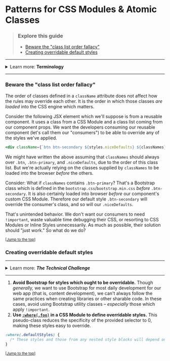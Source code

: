 # Patterns for CSS Modules & Atomic Classes

<nav aria-label="Table of contents">

> ### Explore this guide
> - [Beware the "class list order fallacy"](#beware-the-class-list-order-fallacy)
> - [Creating overridable default styles](#creating-overridable-default-styles)

</nav>

---

<details>
<summary>Learn more: <strong>Terminology</strong></summary>

---

>  - ___Atomic classes:___ Also known as "utility classes" or "helper classes"
>  - ___CSS Modules:___ An approach to pseudo-scoping classes and other custom identifiers in CSS (e.g. animation names, named grid lines, and named grid template areas), by prefixing these names with a hash, preventing name collisions. This transformation happens during the build process.

</details>

---

### Beware the "class list order fallacy"
The order of classes defined in a `className` attribute does not affect how the rules may override each other. It is the order in which those classes _are loaded_ into the CSS engine which matters.

Consider the following JSX element which we'll suppose is from a reusable component. It uses a class from a CSS Module and a class list coming from our component props. We want the developers consuming our reusable component (let's call them our "consumers") to be able to override any of the styles we've applied.

```jsx
<div className={`btn btn-secondary ${styles.niceDefaults} ${classNames}`}>
```

We might have written the above assuming that `classNames` should always over `.btn`, `.btn-primary`, and `.niceDefaults`, due to the order of this class list. But we're actually relying on the classes supplied by `classNames` to be loaded into the browser _before_ the others.

Consider: What if `classNames` contains `.btn-primary`? That's a Bootstrap class which is defined in the `bootstrap.css`/`bootstrap.min.css` _before_ `.btn-secondary`. It is also certainly loaded into browser _before_ our component's custom CSS Module. Therefore our default style `.btn-secondary` will override the consumer's class, and so will our `.niceDefaults`.

That's unintended behavior. We don't want our consumers to need `!important`, waste valuable time debugging their CSS, or resorting to CSS Modules or Inline Styles unnecessarily. As much as possible, their solution should "just work." So what do we do?

<sup>\[[Jump to the top](#patterns-for-css-modules--atomic-classes)\]</sup>

### Creating overridable default styles

---

<details>
<summary>Learn more: <strong><em>The Technical Challenge</em></strong></summary>

---

> 1. Incoming classes from props, Bootstrap classes, and our own component's custom classes will all usually match a selector with a specificity value of 10, and generally _should._ When two conflicting rules match in terms of specificity, the last to be read by the CSS engine will win.
> 2. Bootstrap classes are defined in an order which is hidden away from us in an inconvenient-to-reference bundle file.
> 3. Bootstrap utility classes commonly use `!important`, elevating the rules _beyond specificity_ (this could be thought of as ∞ specificity). That's fine for content development (which shouldn't need to be overridden), but it's bad news for a style rule specifically intended to be overridden.
> 4. As for incoming classes from props and our own component's custom classes, it is, for a variety of reasons, _impossible to be certain_ which class will be read by the CSS engine first.
> 
> Therefore...
</details>

---

1. **Avoid Bootstrap for styles which ought to be overridable.** Though _generally,_ we want to use Bootstrap for most daily development for our web app (that is, content development), we can't always follow the same practices when creating libraries or other sharable code. In these cases, avoid using Bootstrap utility classes – _especially_ those which apply `!important`.
2. **Use [`:where(.foo)`](https://developer.mozilla.org/en-US/docs/Web/CSS/:where) in a CSS Module to define overridable styles.** This pseudo-class reduces the specificity of the provided selector to 0, making these styles easy to override.

```css
:where(.defaultStyles) {
  /* These styles and those from any nested style blocks will depend on the :where() selector, which will present no problem to anyone seeking to provide their own styles. */
}
```

<sup>\[[Jump to the top](#patterns-for-css-modules--atomic-classes)\]</sup>
